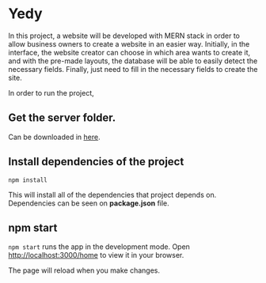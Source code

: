 # Yedy

In this project, a website will be developed with MERN stack in order to allow business owners to create a website in an easier way.
Initially, in the interface, the website creator can choose in which area wants to create it, and with the pre-made layouts, the database will be able to easily detect the necessary fields. Finally, just need to fill in the necessary fields to create the site.


In order to run the project,

## Get the server folder.

Can be downloaded in [here](https://github.com/Edifie/yedy-react-backend).


## Install dependencies of the project

``npm install``

This will install all of the dependencies that project depends on. Dependencies can be seen on **package.json** file. 



## npm start

``npm start`` runs the app in the development mode. Open [http://localhost:3000/home](http://localhost:3000/home) to view it in your browser.

The page will reload when you make changes.

